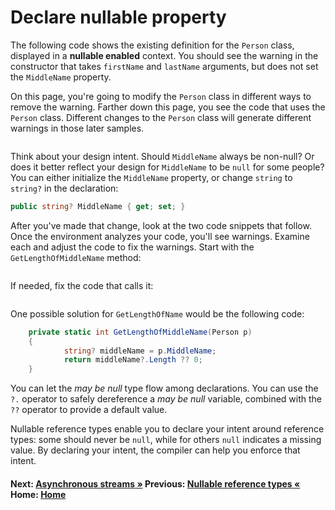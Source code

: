 # Declare nullable property

The following code shows the existing definition for the `Person` class, displayed in a **nullable enabled** context. You should see the warning in the constructor that takes `firstName` and `lastName` arguments, but does not set the `MiddleName` property.

On this page, you're going to modify the `Person` class in different ways to remove the warning. Farther down this page, you see the code that uses the `Person` class. Different changes to the `Person` class will generate different warnings in those later samples.

```cs --project ./ExploreCsharpEight/ExploreCsharpEight.csproj --source-file ./ExploreCsharpEight/NullableReferences.cs --region Nullable_PersonDefinition --session nullable
```

Think about your design intent. Should `MiddleName` always be non-null? Or does it better reflect your design for `MiddleName` to be `null` for some people? You can either initialize the `MiddleName` property, or change `string` to `string?` in the declaration:

```csharp
public string? MiddleName { get; set; }
```

After you've made that change, look at the two code snippets that follow. Once the environment analyzes your code, you'll see warnings. Examine each and adjust the code to fix the warnings. Start with the `GetLengthOfMiddleName` method:

```cs --project ./ExploreCsharpEight/ExploreCsharpEight.csproj --source-file ./ExploreCsharpEight/NullableReferences.cs --region Nullable_GetLengthMethod --session nullable
```

If needed, fix the code that calls it:

```cs --project ./ExploreCsharpEight/ExploreCsharpEight.csproj --source-file ./ExploreCsharpEight/NullableReferences.cs --region Nullable_Usage --session nullable
```

One possible solution for `GetLengthOfName` would be the following code:

```csharp
    private static int GetLengthOfMiddleName(Person p)
    {
            string? middleName = p.MiddleName;
            return middleName?.Length ?? 0;
    }
```

You  can let the *may be null* type flow among declarations. You can use the `?.` operator to safely dereference a *may be null* variable, combined with the `??` operator to provide a default value.

Nullable reference types enable you to declare your intent around reference types: some should never be `null`, while for others `null` indicates a missing value. By declaring your intent, the compiler can help you enforce that intent.

#### Next: [Asynchronous streams &raquo;](./asynchronous-streams.md)  Previous: [Nullable reference types  &laquo;](./nullable-reference-types.md) Home: [Home](index.md)  
